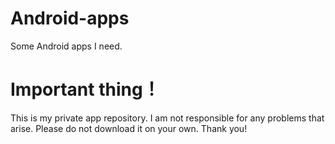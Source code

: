 # Android-apps
Some Android apps I need.
# Important thing！
This is my private app repository. I am not responsible for any problems that arise. Please do not download it on your own. Thank you!
